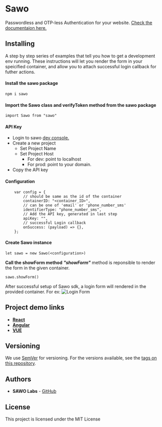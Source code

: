 # Sawo

Passwordless and OTP-less Authentication for your website. [Check the documentaion here.](https://docs.sawolabs.com/sawo/v/0.0.2/)

## Installing

A step by step series of examples that tell you how to get a development env running. These instructions will let you render the form in your speicified container, and allow you to attach successful login callback for futher actions.

#### Install the sawo package

```
npm i sawo
```
#### Import the Sawo class and verifyToken method from the sawo package
```
import Sawo from "sawo"
```

#### API Key
* Login to sawo [dev console.](dev.sawolabs.com)
* Create a new project
    * Set Project Name
    * Set Project Host
        *  For dev: point to localhost
        *  For prod: point to your domain.
*  Copy the API key

#### Configuration
```
    var config = {
        // should be same as the id of the container
        containerID: "<container_ID>",
        // can be one of 'email' or 'phone_number_sms'
        identifierType: "phone_number_sms",
        // Add the API key, generated in last step
        apiKey: "",
        // successful Login callback
        onSuccess: (payload) => {},
    };
```


#### Create Sawo instance
```
let sawo = new Sawo(<configuration>)
```

**Call the showForm method**
***"showForm"*** method is reponsible to render the form in the given container.
```
sawo.showForm()
```

After successful setup of Sawo sdk, a login form will rendered in the provided container. For ex:
![Login Form](https://lh3.googleusercontent.com/fife/ABSRlIpAptzt-JsV6x1TGLRzFx9t4164a2b-p5x7-zBKQrDwpGQcMIbAwm3rwrvSAEZdqJqrhQgfXuw-AHS5CBhkpEoGDE513mV3mpUS_goJzH-nSGqNjPFsymG_q6F2buvN8k8853FxxSn1tyn3o4Kr_O_cSEzHvs3ljm13fzFgz5tJ0gPnJzY9XBDCMmHB8z4PuMsw0uwdPUbm4poTm7JfaBb9IthEVPyjvJxBp9whl8ucTq-NGsIZUGGyolGfdC4k0Ki15Ht-9sV9-zI6iEdifo_rlU9Up-vGyYADPzWm0hB8ejuXL1FkOIzlITQ76WByVic5Tb0virAawTQSnIHWXIUQtX3s6XGIRm4Ol0HasVn8RHbEDyCLtzys6mRfKAx5uKPEnXNIGsbvqAWCshnjrRHpL2ERrqWi0co7p8asRjoKMtjE1K46Vo_ZUbKk-EH8u1HCTjqMJQCkmf7naIplrh4JTWNUky_cMv0YalCbrZVe2t-Vrwv2RfB1g5aRT4zsrfhIdcLFX6jiqbBfc6HOgiapHmR2F1eyviVgEnfYr-uNjTTH4btCB1-p8gyz3nPUdZFEpK-n7iaB1dWxcvWlh5mx2RXpiOT4i7zFu_4B6Qul5qRr8o5d7t2r4gym5LFEBJEUxr39syXaRv82hsSaaMcN_AWAlDxuVhjRqR6kVtAHEaqj9deTravS_KWJQBNRJYLGirfmvHYu_vQbJQDj4JdmS165iqpZ8g=-p-k-nu-ft)

## Project demo links
 * **[React](https://github.com/sawolab/sawo-examples/react)**
 * **[Angular](https://github.com/sawolab/sawo-examples/angular)**
 * **[VUE](https://github.com/sawolab/sawo-examples/vue)**
    
## Versioning

We use [SemVer](http://semver.org/) for versioning. For the versions available, see the [tags on this repository](https://github.com/your/project/tags). 

## Authors
* **SAWO Labs** - [GitHub](https://github.com/sawolab)

## License

This project is licensed under the MIT License